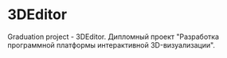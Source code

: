 # 3DEditor
Graduation project - 3DEditor. Дипломный проект "Разработка программной платформы интерактивной 3D-визуализации".
